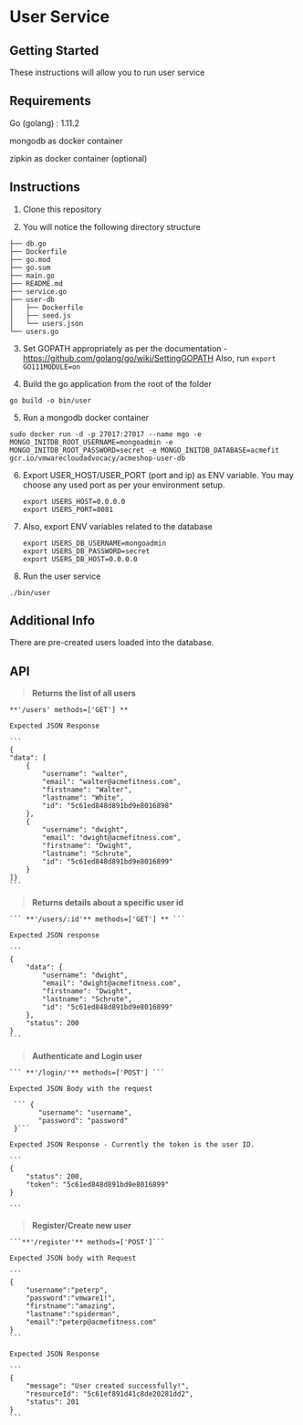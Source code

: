 # User Service

## Getting Started

These instructions will allow you to run user service

## Requirements

Go (golang) : 1.11.2

mongodb as docker container

zipkin as docker container (optional)

## Instructions

1. Clone this repository 

2. You will notice the following directory structure

``` 
├── db.go
├── Dockerfile
├── go.mod
├── go.sum
├── main.go
├── README.md
├── service.go
├── user-db
│   ├── Dockerfile
│   ├── seed.js
│   └── users.json
└── users.go

```

3. Set GOPATH appropriately as per the documentation - https://github.com/golang/go/wiki/SettingGOPATH
   Also, run ``` export GO111MODULE=on ```

4. Build the go application from the root of the folder

``` go build -o bin/user ```

5. Run a mongodb docker container

```sudo docker run -d -p 27017:27017 --name mgo -e MONGO_INITDB_ROOT_USERNAME=mongoadmin -e MONGO_INITDB_ROOT_PASSWORD=secret -e MONGO_INITDB_DATABASE=acmefit gcr.io/vmwarecloudadvocacy/acmeshop-user-db```

6. Export USER_HOST/USER_PORT (port and ip) as ENV variable. You may choose any used port as per your environment setup.
    
    ``` 
    export USERS_HOST=0.0.0.0
    export USERS_PORT=8081
    ```

7. Also, export ENV variables related to the database

    ```
    export USERS_DB_USERNAME=mongoadmin
    export USERS_DB_PASSWORD=secret
    export USERS_DB_HOST=0.0.0.0
    ```

8. Run the user service

```./bin/user```


## Additional Info 
   
There are pre-created users loaded into the database. 


## API

> **Returns the list of all users**
   
   ``` **'/users' methods=['GET'] ** ```

    Expected JSON Response 

    ```
    {
    "data": [
        {
            "username": "walter",
            "email": "walter@acmefitness.com",
            "firstname": "Walter",
            "lastname": "White",
            "id": "5c61ed848d891bd9e8016898"
        },
        {
            "username": "dwight",
            "email": "dwight@acmefitness.com",
            "firstname": "Dwight",
            "lastname": "Schrute",
            "id": "5c61ed848d891bd9e8016899"
        }
    ]}
    ```


> **Returns details about a specific user id**
   
    ``` **'/users/:id'** methods=['GET'] ** ```

    Expected JSON response

    ```
    {
        "data": {
            "username": "dwight",
            "email": "dwight@acmefitness.com",
            "firstname": "Dwight",
            "lastname": "Schrute",
            "id": "5c61ed848d891bd9e8016899"
        },
        "status": 200
    }
    ```



> **Authenticate and Login user**

    ``` **'/login/'** methods=['POST'] ```

    Expected JSON Body with the request
     
     ``` { 
           "username": "username",
           "password": "password"
     }```

    Expected JSON Response - Currently the token is the user ID.

    ```
    {
        "status": 200,
        "token": "5c61ed848d891bd9e8016899"
    }

    ```

> **Register/Create new user**

    ```**'/register'** methods=['POST']```

    Expected JSON body with Request

    ```
    {
    	"username":"peterp",
    	"password":"vmware1!",
    	"firstname":"amazing",
    	"lastname":"spiderman",
    	"email":"peterp@acmefitness.com"
    }
    ```

    Expected JSON Response 

    ```
    {
        "message": "User created successfully!",
        "resourceId": "5c61ef891d41c8de20281dd2",
        "status": 201
    }
    ```
